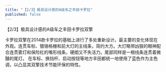 ```yaml
---
title: "【2/3】极具设计感的A级车之丰田卡罗拉"
published: false
---
```

【2/3】极具设计感的A级车之丰田卡罗拉双擎

卡罗拉双擎在2014款卡罗拉的基础上进行了多处重新设计。最主要的变化体现在外观。连贯车标、镀铬格栅和前大灯的主线条，简约大方。大灯略带凶狠的眼神配合连贯雾灯和保险杠的嘴形线条，硬朗又不失活力。尾部同样是一根线条连贯着微醺的尾灯。
在车标、换挡杆、启动按钮等地方丰田都统一地使用了蓝色作为主色调，以凸显其双擎技术节能环保的特性。

